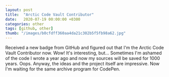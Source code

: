 ```yaml
---
layout: post
title:  "Arctic Code Vault Contributor"
date:   2020-07-19 00:00:00 +0300
categories: other
tags: [github, other]
thumb: "/images/b0cfdff360aa4da21c302b5f5fb98a62.jpg"
---
```


Received a new badge from GitHub and figured out that I'm the Arctic Code Vault Contributor now. Wow! It's interesting, but... Sometimes I'm ashamed of the code I wrote a year ago and now my sources will be saved for 1000 years. Oops. Anyway, the ideas and the project itself are impressive. Now I'm waiting for the same archive program for CodePen.

